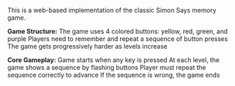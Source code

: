 This is a web-based implementation of the classic Simon Says memory game.


**Game Structure:**
The game uses 4 colored buttons: yellow, red, green, and purple
Players need to remember and repeat a sequence of button presses
The game gets progressively harder as levels increase


**Core Gameplay:**
Game starts when any key is pressed
At each level, the game shows a sequence by flashing buttons
Player must repeat the sequence correctly to advance
If the sequence is wrong, the game ends
